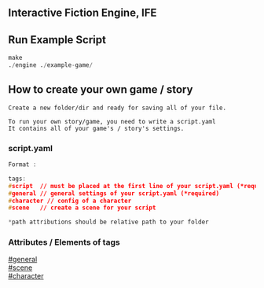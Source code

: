 ## Interactive Fiction Engine, IFE

<h2>Run Example Script</h2>

```py
make
./engine ./example-game/
```

## How to create your own game / story

```
Create a new folder/dir and ready for saving all of your file.

To run your own story/game, you need to write a script.yaml
It contains all of your game's / story's settings.
```

<h3>script.yaml</h3>

```c
Format :

tags:
#script  // must be placed at the first line of your script.yaml (*required)
#general // general settings of your script.yaml (*required)
#character // config of a character
#scene   // create a scene for your script

*path attributions should be relative path to your folder

```
<h3>Attributes / Elements of tags</h3>

[#general](/doc/general.md)<br>
[#scene](/doc/scene.md)<br>
[#character](/doc/character.md)<br>
